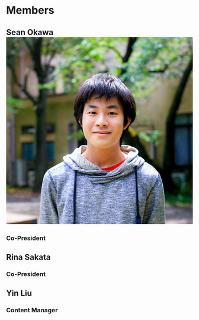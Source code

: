 # Members
## Sean Okawa ![Image](photos/Sean.jpg)

### Co-President



## Rina Sakata

### Co-President



## Yin Liu

### Content Manager

